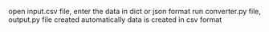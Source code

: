 open input.csv file, enter the data in dict or json format
run converter.py file, output.py file created automatically
data is created in csv format
